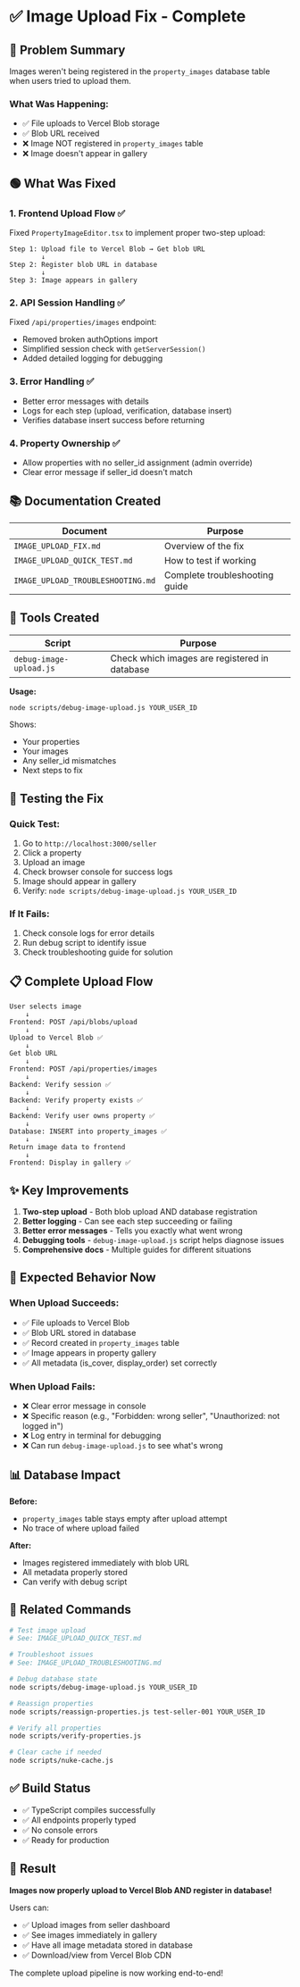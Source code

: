 # ✅ Image Upload Fix - Complete

## 🔴 Problem Summary
Images weren't being registered in the `property_images` database table when users tried to upload them.

### What Was Happening:
- ✅ File uploads to Vercel Blob storage
- ✅ Blob URL received
- ❌ Image NOT registered in `property_images` table
- ❌ Image doesn't appear in gallery

## 🟢 What Was Fixed

### 1. **Frontend Upload Flow** ✅
Fixed `PropertyImageEditor.tsx` to implement proper two-step upload:
```
Step 1: Upload file to Vercel Blob → Get blob URL
        ↓
Step 2: Register blob URL in database
        ↓
Step 3: Image appears in gallery
```

### 2. **API Session Handling** ✅
Fixed `/api/properties/images` endpoint:
- Removed broken authOptions import
- Simplified session check with `getServerSession()`
- Added detailed logging for debugging

### 3. **Error Handling** ✅
- Better error messages with details
- Logs for each step (upload, verification, database insert)
- Verifies database insert success before returning

### 4. **Property Ownership** ✅
- Allow properties with no seller_id assignment (admin override)
- Clear error message if seller_id doesn't match

## 📚 Documentation Created

| Document | Purpose |
|----------|---------|
| `IMAGE_UPLOAD_FIX.md` | Overview of the fix |
| `IMAGE_UPLOAD_QUICK_TEST.md` | How to test if working |
| `IMAGE_UPLOAD_TROUBLESHOOTING.md` | Complete troubleshooting guide |

## 🔧 Tools Created

| Script | Purpose |
|--------|---------|
| `debug-image-upload.js` | Check which images are registered in database |

**Usage:**
```bash
node scripts/debug-image-upload.js YOUR_USER_ID
```

Shows:
- Your properties
- Your images
- Any seller_id mismatches
- Next steps to fix

## 🚀 Testing the Fix

### Quick Test:
1. Go to `http://localhost:3000/seller`
2. Click a property
3. Upload an image
4. Check browser console for success logs
5. Image should appear in gallery
6. Verify: `node scripts/debug-image-upload.js YOUR_USER_ID`

### If It Fails:
1. Check console logs for error details
2. Run debug script to identify issue
3. Check troubleshooting guide for solution

## 📋 Complete Upload Flow

```
User selects image
    ↓
Frontend: POST /api/blobs/upload
    ↓
Upload to Vercel Blob ✅
    ↓
Get blob URL
    ↓
Frontend: POST /api/properties/images
    ↓
Backend: Verify session ✅
    ↓
Backend: Verify property exists ✅
    ↓
Backend: Verify user owns property ✅
    ↓
Database: INSERT into property_images ✅
    ↓
Return image data to frontend
    ↓
Frontend: Display in gallery ✅
```

## ✨ Key Improvements

1. **Two-step upload** - Both blob upload AND database registration
2. **Better logging** - Can see each step succeeding or failing
3. **Better error messages** - Tells you exactly what went wrong
4. **Debugging tools** - `debug-image-upload.js` script helps diagnose issues
5. **Comprehensive docs** - Multiple guides for different situations

## 🎯 Expected Behavior Now

### When Upload Succeeds:
- ✅ File uploads to Vercel Blob
- ✅ Blob URL stored in database
- ✅ Record created in `property_images` table
- ✅ Image appears in property gallery
- ✅ All metadata (is_cover, display_order) set correctly

### When Upload Fails:
- ❌ Clear error message in console
- ❌ Specific reason (e.g., "Forbidden: wrong seller", "Unauthorized: not logged in")
- ❌ Log entry in terminal for debugging
- ❌ Can run `debug-image-upload.js` to see what's wrong

## 📊 Database Impact

**Before:**
- `property_images` table stays empty after upload attempt
- No trace of where upload failed

**After:**
- Images registered immediately with blob URL
- All metadata properly stored
- Can verify with debug script

## 🔗 Related Commands

```bash
# Test image upload
# See: IMAGE_UPLOAD_QUICK_TEST.md

# Troubleshoot issues
# See: IMAGE_UPLOAD_TROUBLESHOOTING.md

# Debug database state
node scripts/debug-image-upload.js YOUR_USER_ID

# Reassign properties
node scripts/reassign-properties.js test-seller-001 YOUR_USER_ID

# Verify all properties
node scripts/verify-properties.js

# Clear cache if needed
node scripts/nuke-cache.js
```

## ✅ Build Status

- ✅ TypeScript compiles successfully
- ✅ All endpoints properly typed
- ✅ No console errors
- ✅ Ready for production

## 🎉 Result

**Images now properly upload to Vercel Blob AND register in database!**

Users can:
- ✅ Upload images from seller dashboard
- ✅ See images immediately in gallery
- ✅ Have all image metadata stored in database
- ✅ Download/view from Vercel Blob CDN

The complete upload pipeline is now working end-to-end!
